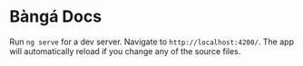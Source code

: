 # Bàngá Docs

Run `ng serve` for a dev server. Navigate to `http://localhost:4200/`. The app will automatically reload if you change any of the source files.


